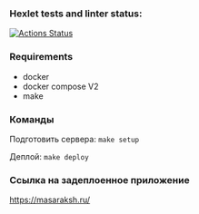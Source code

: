 ### Hexlet tests and linter status:
[![Actions Status](https://github.com/KonovalovPS/devops-for-programmers-project-76/actions/workflows/hexlet-check.yml/badge.svg)](https://github.com/KonovalovPS/devops-for-programmers-project-76/actions)

### Requirements
- docker
- docker compose V2
- make

### Команды

Подготовить сервера: `make setup`

Деплой: `make deploy`

### Ссылка на задеплоенное приложение

https://masaraksh.ru/